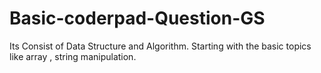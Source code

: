 # Basic-coderpad-Question-GS
Its Consist of Data Structure and Algorithm.
Starting with the basic topics like array , string manipulation.
